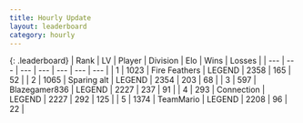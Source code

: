 ```yaml
---
title: Hourly Update
layout: leaderboard
category: hourly
---
```


{: .leaderboard}
| Rank | LV | Player | Division | Elo | Wins | Losses |
| --- | --- | --- | --- | --- | --- | --- |
| <span data-change="0">1</span> | 1023 | <span title="ID: 357425">Fire Feathers</span> | LEGEND | <span data-change="0">2358</span> | <span data-change="0">165</span> | <span data-change="0">52</span> |
| <span data-change="0">2</span> | 1065 | <span title="ID: 203132">Sparing alt</span> | LEGEND | <span data-change="0">2354</span> | <span data-change="0">203</span> | <span data-change="0">68</span> |
| <span data-change="1">3</span> | 597 | <span title="ID: 454722">Blazegamer836</span> | LEGEND | <span data-change="0">2227</span> | <span data-change="0">237</span> | <span data-change="0">91</span> |
| <span data-change="1">4</span> | 293 | <span title="ID: 539711">Connection</span> | LEGEND | <span data-change="0">2227</span> | <span data-change="0">292</span> | <span data-change="0">125</span> |
| <span data-change="1">5</span> | 1374 | <span title="ID: 164871">TeamMario</span> | LEGEND | <span data-change="0">2208</span> | <span data-change="0">96</span> | <span data-change="0">22</span> |